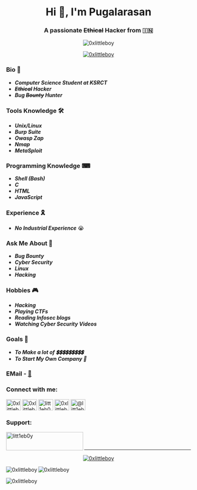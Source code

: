 <h1 align="center">Hi 👋, I'm Pugalarasan </h1>
<h3 align="center">A passionate <s>Ethical</s> Hacker from 🇮🇳</h3>


<p align="center"> <img src="https://komarev.com/ghpvc/?username=0xlittleboy&label=Profile%20views&color=0e75b6&style=flat" alt="0xlittleboy" /> 

<p align="center"> <a href="https://twitter.com/0xlittleboy" target="blank"><img src="https://img.shields.io/twitter/follow/0xlittleboy?logo=twitter&style=for-the-badge" alt="0xlittleboy" /></a> </p>

### Bio 💭
+ ***Computer Science Student at KSRCT***
+ ***<s>Ethical</s> Hacker***
+ ***Bug <s>Bounty</s> Hunter***

### Tools Knowledge 🛠️
+ ***Unix/Linux***
+ ***Burp Suite***
+ ***Owasp Zap***
+ ***Nmap***
+ ***MetaSploit***

### Programming Knowledge ⌨
+ ***Shell (Bash)***
+ ***C***
+ ***HTML***
+ ***JavaScript***

### Experience 🎗
+ ***No Industrial Experience*** 😭

### Ask Me About 💬
+ ***Bug Bounty***
+ ***Cyber Security***
+ ***Linux***
+ ***Hacking***

### Hobbies 🎮
+ ***Hacking***
+ ***Playing CTFs***
+ ***Reading Infosec blogs***
+ ***Watching Cyber Security Videos***

### Goals 🎯
+ ***To Make a lot of 💲💲💲💲💲💲💲💲💲***
+ ***To Start My Own Company 🏢***

### EMail  - [💌](littleboy.pugazh@hotmail.com)

<h3 align="left">Connect with me:</h3>
<p align="left">
<a href="https://twitter.com/0xlittleboy" target="blank"><img align="center" src="https://raw.githubusercontent.com/rahuldkjain/github-profile-readme-generator/master/src/images/icons/Social/twitter.svg" alt="0xlittleboy" height="30" width="40" /></a>
<a href="https://linkedin.com/in/0xlittleboy" target="blank"><img align="center" src="https://raw.githubusercontent.com/rahuldkjain/github-profile-readme-generator/master/src/images/icons/Social/linked-in-alt.svg" alt="0xlittleboy" height="30" width="40" /></a>
<a href="https://fb.com/litt1eb0y" target="blank"><img align="center" src="https://raw.githubusercontent.com/rahuldkjain/github-profile-readme-generator/master/src/images/icons/Social/facebook.svg" alt="litt1eb0y" height="30" width="40" /></a>
<a href="https://instagram.com/0xlittleboy" target="blank"><img align="center" src="https://raw.githubusercontent.com/rahuldkjain/github-profile-readme-generator/master/src/images/icons/Social/instagram.svg" alt="0xlittleboy" height="30" width="40" /></a>
<a href="https://medium.com/@litt1eb0y" target="blank"><img align="center" src="https://raw.githubusercontent.com/rahuldkjain/github-profile-readme-generator/master/src/images/icons/Social/medium.svg" alt="@litt1eb0y" height="30" width="40" /></a>
</p>

<h3 align="left">Support:</h3>
<p><a href="https://www.buymeacoffee.com/litt1eb0y"> <img align="left" src="https://cdn.buymeacoffee.com/buttons/v2/default-yellow.png" height="50" width="210" alt="litt1eb0y" /></a></p><br><br>

--------------------------

<p align="center"> <a href="https://github.com/ryo-ma/github-profile-trophy"><img src="https://github-profile-trophy.vercel.app/?username=0xlittleboy&title=Followers,Repositories,Stars,Commits,Issues" alt="0xlittleboy" /></a> </p>

<p><img align="left" src="https://github-readme-stats.vercel.app/api?username=0xlittleboy&show_icons=true&theme=radical" alt="0xlittleboy" /></p>

<p><img align="center" src="https://github-readme-stats.vercel.app/api/top-langs?username=0xlittleboy&show_icons=true&locale=en&layout=compact" alt="0xlittleboy" /></p

<p><img align="center" src="https://github-readme-streak-stats.herokuapp.com/?user=0xlittleboy&" alt="0xlittleboy" /></p>

